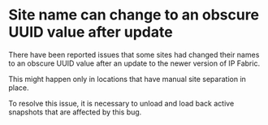 # Site name can change to an obscure UUID value after update

There have been reported issues that some sites had changed their names to an obscure UUID value after an update to the newer version of IP Fabric.

This might happen only in locations that have manual site separation in place.

To resolve this issue, it is necessary to unload and load back active snapshots that are affected by this bug.
